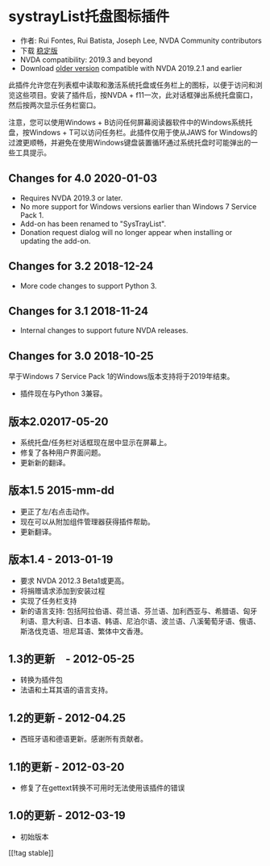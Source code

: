 # systrayList托盘图标插件 #

* 作者: Rui Fontes, Rui Batista, Joseph Lee, NVDA Community contributors
* 下载 [稳定版][1]
* NVDA compatibility: 2019.3 and beyond
* Download [older version][2] compatible with NVDA 2019.2.1 and earlier

此插件允许您在列表框中读取和激活系统托盘或任务栏上的图标，以便于访问和浏览这些项目。安装了插件后，按NVDA +
f11一次，此对话框弹出系统托盘窗口，然后按两次显示任务栏窗口。

注意，您可以使用Windows + B访问任何屏幕阅读器软件中的Windows系统托盘，按Windows + T可以访问任务栏。此插件仅用于使从JAWS
for Windows的过渡更顺畅，并避免在使用Windows键盘装置循环通过系统托盘时可能弹出的一些工具提示。

## Changes for 4.0 2020-01-03 ##

* Requires NVDA 2019.3 or later.
* No more support for Windows versions earlier than Windows 7 Service Pack
  1.
* Add-on has been renamed to "SysTrayList".
* Donation request dialog will no longer appear when installing or updating
  the add-on.

## Changes for 3.2 2018-12-24 ##

* More code changes to support Python 3.

## Changes for 3.1 2018-11-24 ##

* Internal changes to support future NVDA releases.

## Changes for 3.0 2018-10-25 ##

早于Windows 7 Service Pack 1的Windows版本支持将于2019年结束。

* 插件现在与Python 3兼容。

## 版本2.02017-05-20 ##

* 系统托盘/任务栏对话框现在居中显示在屏幕上。
* 修复了各种用户界面问题。
* 更新新的翻译。

## 版本1.5 2015-mm-dd ##

* 更正了左/右点击动作。
* 现在可以从附加组件管理器获得插件帮助。
* 更新翻译。

## 版本1.4 - 2013-01-19 ##

* 要求 NVDA 2012.3 Beta1或更高。
* 将捐赠请求添加到安装过程
* 实现了任务栏支持
* 新的语言支持:
  包括阿拉伯语、荷兰语、芬兰语、加利西亚与、希腊语、匈牙利语、意大利语、日本语、韩语、尼泊尔语、波兰语、八溪葡萄牙语、俄语、斯洛伐克语、坦尼耳语、繁体中文香港。

## 1.3的更新　- 2012-05-25 ##

* 转换为插件包
* 法语和土耳其语的语言支持。

## 1.2的更新 - 2012-04.25 ##

* 西班牙语和德语更新。感谢所有贡献者。

## 1.1的更新 - 2012-03-20 ##

* 修复了在gettext转换不可用时无法使用该插件的错误

## 1.0的更新 - 2012-03-19 ##

* 初始版本

[[!tag stable]]

[1]: https://addons.nvda-project.org/files/get.php?file=st

[2]: https://addons.nvda-project.org/files/get.php?file=st-2019
